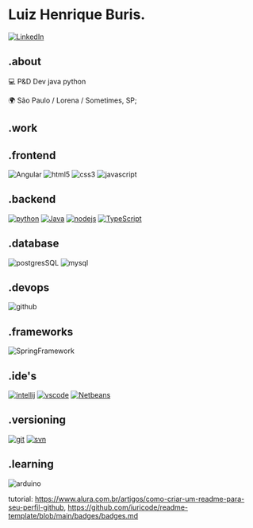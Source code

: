 # Luiz Henrique Buris.

[![LinkedIn](https://img.shields.io/badge/linkedin-2867B2?style=for-the-badge&logo=linkedin)](https://www.linkedin.com/in/luiz-henrique-buris-04075329/) 


## .about
💻 P&D Dev java python

🌍 São Paulo / Lorena / Sometimes, SP;


## .work



## .frontend	
![Angular](https://img.shields.io/badge/Angular-DD0031?style=for-the-badge&logo=angular&logoColor=white)
![html5](https://img.shields.io/badge/html5-EBEBEB?style=for-the-badge&logo=html5)
![css3](https://img.shields.io/badge/css3-264de4?style=for-the-badge&logo=css3)
![javascript](https://img.shields.io/badge/javascript-323330?style=for-the-badge&logo=javascript)




## .backend
[![python](https://img.shields.io/badge/python-FFD43B?style=for-the-badge&logo=python)](https://www.python.org)
[![Java](https://img.shields.io/badge/Java-ED8B00?style=for-the-badge&logo=java&logoColor=white)](https://)
[![nodejs](https://img.shields.io/badge/node.js-474747?style=for-the-badge&logo=node.js)](https://nodejs.org/en)
[![TypeScript](https://img.shields.io/badge/TypeScript-007ACC?style=for-the-badge&logo=typescript&logoColor=white)](https://)






## .database
![postgresSQL](https://img.shields.io/badge/PostgreSQL-316192?style=for-the-badge&logo=postgresql&logoColor=white)
![mysql](	https://img.shields.io/badge/MySQL-00000F?style=for-the-badge&logo=mysql&logoColor=white)



## .devops
![github](https://img.shields.io/badge/github-181717?style=for-the-badge&logo=github)


## .frameworks
![SpringFramework](https://img.shields.io/badge/Spring-6DB33F?style=for-the-badge&logo=spring&logoColor=white)



## .ide's
[![intellij](https://img.shields.io/badge/intellij%20idea-000000?style=for-the-badge&logo=intellij-idea)](https://www.jetbrains.com/idea)
[![vscode](https://img.shields.io/badge/vscode-0078d7?style=for-the-badge&logo=visual-studio-code)](https://code.visualstudio.com)
[![Netbeans](https://img.shields.io/badge/vscode-0078d7?style=for-the-badge&logo=visual-studio-code)](https://code.visualstudio.com)


## .versioning
[![git](https://img.shields.io/badge/git-3E2C00?style=for-the-badge&logo=git)](https://git-scm.com)
[![svn](https://img.shields.io/badge/subversion-474747?style=for-the-badge&logo=subversion)](https://subversion.apache.org)


## .learning
![arduino](https://img.shields.io/badge/arduino-eeeeee?style=for-the-badge&logo=arduino)

tutorial: https://www.alura.com.br/artigos/como-criar-um-readme-para-seu-perfil-github, https://github.com/iuricode/readme-template/blob/main/badges/badges.md
